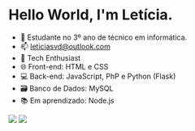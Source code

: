 # Hello World, I'm Letícia.

- 🔭 Estudante no 3º ano de técnico em informática.
- 📫 leticiasvd@outlook.com
- 🚀 Tech Enthusiast
- 🌐 Front-end: HTML e CSS
- 💻 Back-end: JavaScript, PhP e Python (Flask)
- 🗃️ Banco de Dados: MySQL
- 📚 Em aprendizado: Node.js 
<div> 
  <a href="https://www.instagram.com/Leticiasvd/" target="_blank"><img src="https://img.shields.io/badge/-Instagram-%23E4405F?style=for-the-badge&logo=instagram&logoColor=white" target="_blank"></a>
  <a href="https://www.linkedin.com/in/letícia-vieira-3137352a9" target="_blank"><img src="https://img.shields.io/badge/-LinkedIn-%230077B5?style=for-the-badge&logo=linkedin&logoColor=white" target="_blank"></a> 
</div>


  
